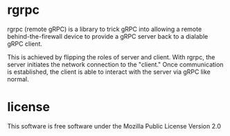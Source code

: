 # rgrpc

rgrpc (remote gRPC) is a library to trick gRPC into allowing a remote 
behind-the-firewall device to provide a gRPC server back to a dialable gRPC client.

This is achieved by flipping the roles of server and client.
With rgrpc, the server initiates the network connection to the "client."
Once communication is established, the client is able to interact with
the server via gRPC like normal.

# license

This software is free software under the Mozilla Public License Version 2.0
